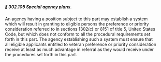 ##### § 302.105 Special agency plans. #####

An agency having a position subject to this part may establish a system which will result in granting to eligible persons the preference or priority consideration referred to in sections 1302(c) or 8151 of title 5, United States Code, but which does not conform to all the procedural requirements set forth in this part. The agency establishing such a system must ensure that all eligible applicants entitled to veteran preference or priority consideration receive at least as much advantage in referral as they would receive under the procedures set forth in this part.